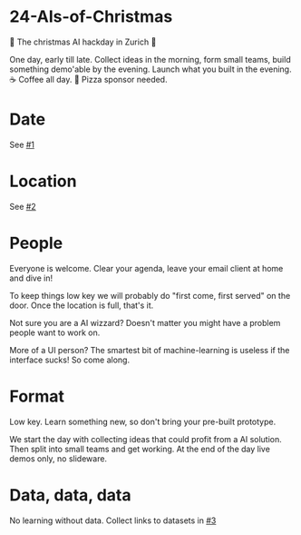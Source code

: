 # 24-AIs-of-Christmas
🎄 The christmas AI hackday in Zurich 🎄

One day, early till late. Collect ideas in the morning, form small teams, build something demo'able by the evening. Launch what you built in the evening. ☕️ Coffee all day. 🍕 Pizza sponsor needed.

# Date

See [#1](https://github.com/AI-first/24-AIs-of-Christmas/issues/1)

# Location

See [#2](https://github.com/AI-first/24-AIs-of-Christmas/issues/2)

# People

Everyone is welcome. Clear your agenda, leave your email client at home and dive in!

To keep things low key we will probably do "first come, first served" on the door. Once
the location is full, that's it.

Not sure you are a AI wizzard? Doesn't matter you might have a problem people want
to work on.

More of a UI person? The smartest bit of machine-learning is useless if the interface
sucks! So come along.

# Format

Low key. Learn something new, so don't bring your pre-built prototype.

We start the day with collecting ideas that could profit from a AI solution. Then split into
small teams and get working. At the end of the day live demos only, no slideware.

# Data, data, data

No learning without data. Collect links to datasets in [#3](https://github.com/AI-first/24-AIs-of-Christmas/issues/3)
